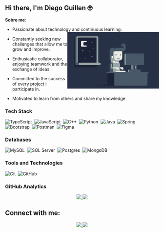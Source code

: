 ## Hi there, I'm Diego Guillen 🤓

**Sobre me**:
- Passionate about technology and continuous learning.
  <img alt="Night Coding" src="img/cod.gif" align="right"/>

- Constantly seeking new challenges that allow me to grow and improve.
- Enthusiastic collaborator, enjoying teamwork and the exchange of ideas.
- Committed to the success of every project I participate in.
- Motivated to learn from others and share my knowledge

### Tech Stack

![TypeScript](https://img.shields.io/badge/typescript-%232F74C0.svg?style=for-the-badge&logo=typescript&logoColor=white)&nbsp;
![JavaScript](https://img.shields.io/badge/javascript-%23323330.svg?style=for-the-badge&logo=javascript&logoColor=%23F7DF1E)&nbsp;
![C++](https://img.shields.io/badge/c++-%2300599C.svg?style=for-the-badge&logo=c%2B%2B&logoColor=white)&nbsp;
![Python](https://img.shields.io/badge/python-3670A0?style=for-the-badge&logo=python&logoColor=ffdd54)&nbsp;
![Java](https://img.shields.io/badge/java-%23ED8B00.svg?style=for-the-badge&logo=java&logoColor=white)&nbsp;
![Spring](https://img.shields.io/badge/spring-%236DB33F.svg?style=for-the-badge&logo=spring&logoColor=white)&nbsp;
![Bootstrap](https://img.shields.io/badge/bootstrap-%23563D7C.svg?style=for-the-badge&logo=bootstrap&logoColor=white)&nbsp;
![Postman](https://img.shields.io/badge/Postman-FF6C37?style=for-the-badge&logo=postman&logoColor=white)&nbsp;
![Figma](https://img.shields.io/badge/figma-%23F24E1E.svg?style=for-the-badge&logo=figma&logoColor=white)&nbsp;

### Databases

![MySQL](https://img.shields.io/badge/MySQL-%234479A1.svg?style=for-the-badge&logo=mysql&logoColor=white)&nbsp;
![SQL Server](https://img.shields.io/badge/Microsoft_SQL_Server-%234F5B93.svg?style=for-the-badge&logo=microsoftsqlserver&logoColor=white)&nbsp;
![Postgres](https://img.shields.io/badge/postgres-%23316192.svg?style=for-the-badge&logo=postgresql&logoColor=white)&nbsp;
![MongoDB](https://img.shields.io/badge/MongoDB-%234ea94b.svg?style=for-the-badge&logo=mongodb&logoColor=white)&nbsp;


### Tools and Technologies

![Git](https://img.shields.io/badge/git-%23F05033.svg?style=for-the-badge&logo=git&logoColor=white)&nbsp;
![GitHub](https://img.shields.io/badge/github-%23121011.svg?style=for-the-badge&logo=github&logoColor=white)&nbsp;

### GitHub Analytics

<p align="center">
  <a href="https://github.com/EliasMSK">
    <img height="180em" src="https://github-readme-stats.vercel.app/api?username=EliasMSK&theme=midnight-purple&hide_border=false&include_all_commits=false&count_private=false"/>
  </a>
  <a href="https://github.com/EliasMSK">
    <img height="180em" src="https://github-readme-stats.vercel.app/api/top-langs/?username=EliasMSK&theme=midnight-purple&hide_border=false&include_all_commits=false&count_private=false&layout=compact"/>
  </a>
</p>

## Connect with me:

<p align="center">
  <a href="https://www.linkedin.com/in/dg-guillen">
    <img src="https://img.shields.io/badge/dg--guillen-%230A66C2.svg?&style=for-the-badge&logo=linkedin&logoColor=white" />
  </a>
  <a href="mailto:diego.guillen2503@gmail.com">
    <img src="https://img.shields.io/badge/diego.guillen2503-%23D14836.svg?&style=for-the-badge&logo=gmail&logoColor=white"/>
  </a>
</p>


